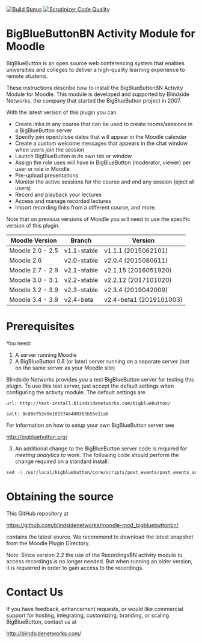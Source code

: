 [![Build Status](https://travis-ci.org/blindsidenetworks/moodle-mod_bigbluebuttonbn.svg?branch=master)](https://travis-ci.org/blindsidenetworks/moodle-mod_bigbluebuttonbn)
[![Scrutinizer Code Quality](https://scrutinizer-ci.com/g/blindsidenetworks/moodle-mod_bigbluebuttonbn/badges/quality-score.png?b=master)](https://scrutinizer-ci.com/g/blindsidenetworks/moodle-mod_bigbluebuttonbn/?branch=master)

BigBlueButtonBN Activity Module for Moodle
==========================================
BigBlueButton is an open source web conferencing system that enables universities and colleges to deliver a high-quality learning experience to remote students.

These instructions describe how to install the BigBlueButtonBN Activity Module for Moodle.  This module is developed and supported by Blindside Networks, the company that started the BigBlueButton project in 2007.

With the latest version of this plugin you can

- Create links in any course that can be used to create rooms/sessions in a BigBlueButton server
- Specify join open/close dates that will appear in the Moodle calendar
- Create a custom welcome messages that appears in the chat window when users join the session
- Launch BigBlueButton in its own tab or window
- Assign the role uses will have in BigBlueButton (moderator, viewer) per user or role in Moodle
- Pre-upload presentations
- Monitor the active sessions for the course and end any session (eject all users)
- Record and playback your lectures
- Access and manage recorded lectures
- Import recording links from a different course, and more.


Note that on previous versions of Moodle you will need to use the specific version of this plugin.

| Moodle Version    |  Branch      | Version                 |
|-------------------|--------------|-------------------------|
| Moodle 2.0 - 2.5  | v1.1-stable  | v1.1.1  (2015062101)    |
| Moodle 2.6        | v2.0-stable  | v2.0.4  (2015080611)    |
| Moodle 2.7 - 2.9  | v2.1-stable  | v2.1.15 (2016051920)    |
| Moodle 3.0 - 3.1  | v2.2-stable  | v2.2.12 (2017101020)    |
| Moodle 3.2 - 3.9  | v2.3-stable  | v2.3.4  (2019042009)    |
| Moodle 3.4 - 3.9  | v2.4-beta    | v2.4-beta1 (2019101003) |

Prerequisites
=============
You need:

1.  A server running Moodle
2.  A BigBlueButton 0.8 (or later) server running on a separate server (not on the same server as your Moodle site)

Blindside Networks provides you a test BigBlueButton server for testing this plugin.  To use this test server, just accept the default settings when configuring the activity module.  The default settings are

	url: http://test-install.blindsidenetworks.com/bigbluebutton/

	salt: 8cd8ef52e8e101574e400365b55e11a6

For information on how to setup your own BigBlueButton server see

http://bigbluebutton.org/

3. An additional change to the BigBlueButton server code is required for *meeting analytics* to work. The following code should perform the change required on a standard install:
```sh
sed -i /usr/local/bigbluebutton/core/scripts/post_events/post_events_analytics_callback.rb -e "s/analytics-callback-url/events-callback-url/"
```

Obtaining the source
====================
This GitHub repository at

https://github.com/blindsidenetworks/moodle-mod_bigbluebuttonbn/

contains the latest source. We recommend to download the latest snapshot from the Moodle Plugin Directory.


Note: Since version 2.2 the use of the RecordingsBN activity module to access recordings is no longer needed. But when running an older version, it is requiered in order to gain access to the recordings.


Contact Us
==========
If you have feedback, enhancement requests, or would like commercial support for hosting, integrating, customizing, branding, or scaling BigBlueButton, contact us at

http://blindsidenetworks.com/
